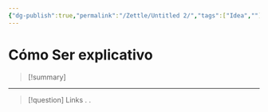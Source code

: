 ```yaml
---
{"dg-publish":true,"permalink":"/Zettle/Untitled 2/","tags":["Idea",""],"created":"2023-09-05T07:37:11.125-05:00","updated":"2023-09-08T19:36:12.167-05:00"}
---
```



#  Cómo Ser explicativo

> [!summary] 
> 

- - - 
> [!question] Links
> .
> .


